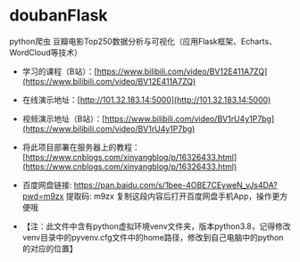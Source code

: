 # doubanFlask
 python爬虫 豆瓣电影Top250数据分析与可视化（应用Flask框架、Echarts、WordCloud等技术）

+ 学习的课程（B站）：[https://www.bilibili.com/video/BV12E411A7ZQ](https://www.bilibili.com/video/BV12E411A7ZQ) 

+ 在线演示地址：[http://101.32.183.14:5000](http://101.32.183.14:5000) 

+ 视频演示地址（B站）：[https://www.bilibili.com/video/BV1rU4y1P7bg](https://www.bilibili.com/video/BV1rU4y1P7bg)

+ 将此项目部署在服务器上的教程：[https://www.cnblogs.com/xinyangblog/p/16326433.html](https://www.cnblogs.com/xinyangblog/p/16326433.html)

+ 百度网盘链接: https://pan.baidu.com/s/1bee-4OBE7CEyweN_vJs4DA?pwd=m9zx 提取码: m9zx 复制这段内容后打开百度网盘手机App，操作更方便哦
+ 【注：此文件中含有python虚拟环境venv文件夹，版本python3.8，记得修改venv目录中的pyvenv.cfg文件中的home路径，修改到自己电脑中的python的对应的位置】
